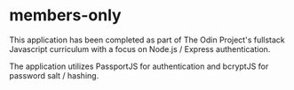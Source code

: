 # members-only

This application has been completed as part of The Odin Project's fullstack Javascript curriculum with a focus on Node.js / Express authentication.

The application utilizes PassportJS for authentication and bcryptJS for password salt / hashing.
